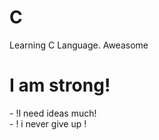 # C
Learning C Language. Aweasome<br>
<h1>I am strong!</h1>
- !I need ideas much!<br>
- ! i never give up !

